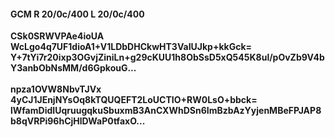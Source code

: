 #### GCM R 20/0c/400 L 20/0c/400
**CSk0SRWVPAe4ioUA**<br/>**WcLgo4q7UF1dioA1+V1LDbDHCkwHT3VaIUJkp+kkGck=**<br/>**Y+7tYi7r20ixp3OGvjZiniLn+g29cKUU1h8ObSsD5xQ545K8ul/pOvZb9V4bY3anbObNsMM/d6GpkouG...**<br/><br/>
**npza1OVW8NbvTJVx**<br/>**4yCJ1JEnjNYsOq8kTQUQEFT2LoUCTIO+RW0LsO+bbck=**<br/>**lWfamDidIUqruugqkuSbuxmB3AnCXWhDSn6ImBzbAzYyjenMBeFPJAP8b8qVRPi96hCjHlDWaP0tfaxO...**